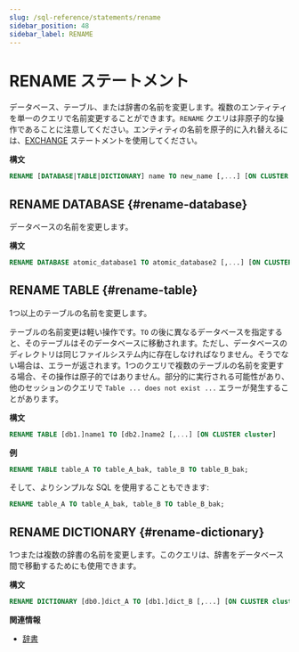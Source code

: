 ```yaml
---
slug: /sql-reference/statements/rename
sidebar_position: 48
sidebar_label: RENAME
---
```



# RENAME ステートメント

データベース、テーブル、または辞書の名前を変更します。複数のエンティティを単一のクエリで名前変更することができます。`RENAME` クエリは非原子的な操作であることに注意してください。エンティティの名前を原子的に入れ替えるには、[EXCHANGE](./exchange.md) ステートメントを使用してください。

**構文**

```sql
RENAME [DATABASE|TABLE|DICTIONARY] name TO new_name [,...] [ON CLUSTER cluster]
```

## RENAME DATABASE {#rename-database}

データベースの名前を変更します。

**構文**

```sql
RENAME DATABASE atomic_database1 TO atomic_database2 [,...] [ON CLUSTER cluster]
```

## RENAME TABLE {#rename-table}

1つ以上のテーブルの名前を変更します。

テーブルの名前変更は軽い操作です。`TO` の後に異なるデータベースを指定すると、そのテーブルはそのデータベースに移動されます。ただし、データベースのディレクトリは同じファイルシステム内に存在しなければなりません。そうでない場合は、エラーが返されます。1つのクエリで複数のテーブルの名前を変更する場合、その操作は原子的ではありません。部分的に実行される可能性があり、他のセッションのクエリで `Table ... does not exist ...` エラーが発生することがあります。

**構文**

``` sql
RENAME TABLE [db1.]name1 TO [db2.]name2 [,...] [ON CLUSTER cluster]
```

**例**

```sql
RENAME TABLE table_A TO table_A_bak, table_B TO table_B_bak;
```

そして、よりシンプルな SQL を使用することもできます:  
```sql
RENAME table_A TO table_A_bak, table_B TO table_B_bak;
```

## RENAME DICTIONARY {#rename-dictionary}

1つまたは複数の辞書の名前を変更します。このクエリは、辞書をデータベース間で移動するためにも使用できます。

**構文**

```sql
RENAME DICTIONARY [db0.]dict_A TO [db1.]dict_B [,...] [ON CLUSTER cluster]
```

**関連情報**

- [辞書](../../sql-reference/dictionaries/index.md)
